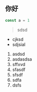 ## 你好

```js
const a = 1
```
> sdsd

- cjksd
- sdjsial

1. asdsd
2. asdasdsa
3. sffxvd
4. sfasdf
5. sfsdf
6. sdfa
7. dsfs